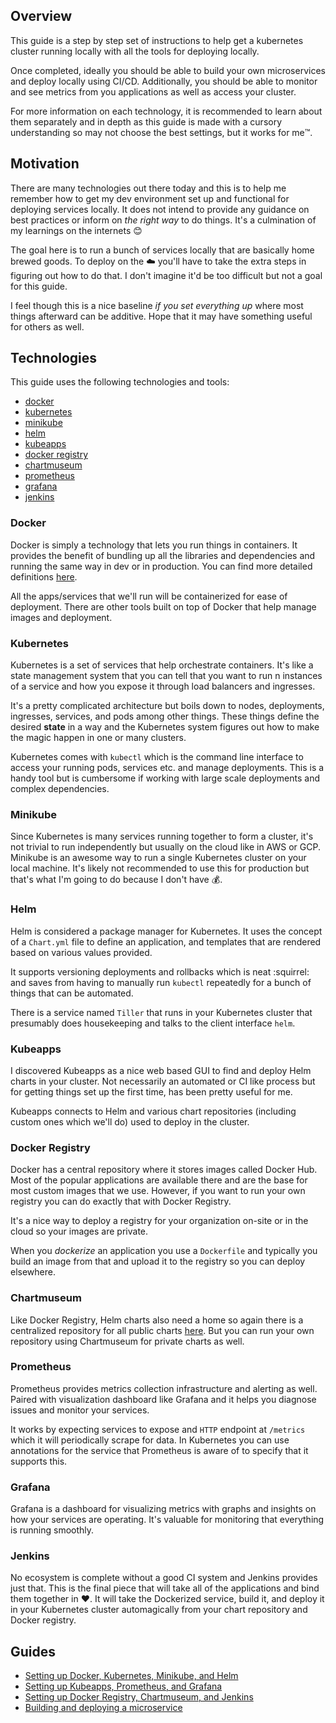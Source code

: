 ## Overview

This guide is a step by step set of instructions to help get a kubernetes cluster running locally with all the tools for deploying locally.

Once completed, ideally you should be able to build your own microservices and deploy locally using CI/CD. Additionally, you should be able to monitor and see metrics from you applications as well as access your cluster.

For more information on each technology, it is recommended to learn about them separately and in depth as this guide is made with a cursory understanding so may not choose the best settings, but it works for me:tm:.

## Motivation

There are many technologies out there today and this is to help me remember how to get my dev environment set up and functional for deploying services locally. It does not intend to provide any guidance on best practices or inform on _the right way_ to do things. It's a culmination of my learnings on the internets :blush:

The goal here is to run a bunch of services locally that are basically home brewed goods. To deploy on the :cloud: you'll have to take the extra steps in figuring out how to do that. I don't imagine it'd be too difficult but not a goal for this guide.

I feel though this is a nice baseline _if you set everything up_ where most things afterward can be additive. Hope that it may have something useful for others as well.

## Technologies

This guide uses the following technologies and tools:

- [docker](https://www.docker.com/)
- [kubernetes](https://kubernetes.io/)
- [minikube](https://github.com/kubernetes/minikube)
- [helm](https://www.helm.sh/)
- [kubeapps](https://github.com/kubeapps/kubeapps)
- [docker registry](https://docs.docker.com/registry/)
- [chartmuseum](https://github.com/helm/chartmuseum)
- [prometheus](https://prometheus.io/)
- [grafana](https://grafana.com/)
- [jenkins](https://jenkins.io/)

### Docker

Docker is simply a technology that lets you run things in containers. It provides the benefit of bundling up all the libraries and dependencies and running the same way in dev or in production. You can find more detailed definitions [here](https://opensource.com/resources/what-docker).

All the apps/services that we'll run will be containerized for ease of deployment. There are other tools built on top of Docker that help manage images and deployment.

### Kubernetes

Kubernetes is a set of services that help orchestrate containers. It's like a state management system that you can tell that you want to run n instances of a service and how you expose it through load balancers and ingresses.

It's a pretty complicated architecture but boils down to nodes, deployments, ingresses, services, and pods among other things.  These things define the desired **state** in a way and the Kubernetes system figures out how to make the magic happen in one or many clusters.

Kubernetes comes with `kubectl` which is the command line interface to access your running pods, services etc. and manage deployments. This is a handy tool but is cumbersome if working with large scale deployments and complex dependencies.

### Minikube

Since Kubernetes is many services running together to form a cluster, it's not trivial to run independently but usually on the cloud like in AWS or GCP. Minikube is an awesome way to run a single Kubernetes cluster on your local machine. It's likely not recommended to use this for production but that's what I'm going to do because I don't have :moneybag:.

### Helm

Helm is considered a package manager for Kubernetes. It uses the concept of a `Chart.yml` file to define an application, and templates that are rendered based on various values provided.

It supports versioning deployments and rollbacks which is neat :squirrel: and saves from having to manually run `kubectl` repeatedly for a bunch of things that can be automated.

There is a service named `Tiller` that runs in your Kubernetes cluster that presumably does housekeeping and talks to the client interface `helm`.

### Kubeapps

I discovered Kubeapps as a nice web based GUI to find and deploy Helm charts in your cluster. Not necessarily an automated or CI like process but for getting things set up the first time, has been pretty useful for me.

Kubeapps connects to Helm and various chart repositories (including custom ones which we'll do) used to deploy in the cluster.

### Docker Registry

Docker has a central repository where it stores images called Docker Hub. Most of the popular applications are available there and are the base for most custom images that we use. However, if you want to run your own registry you can do exactly that with Docker Registry.

It's a nice way to deploy a registry for your organization on-site or in the cloud so your images are private.

When you _dockerize_ an application you use a `Dockerfile` and typically you build an image from that and upload it to the registry so you can deploy elsewhere.

### Chartmuseum

Like Docker Registry, Helm charts also need a home so again there is a centralized repository for all public charts [here](https://github.com/helm/charts).  But you can run your own repository using Chartmuseum for private charts as well.

### Prometheus

Prometheus provides metrics collection infrastructure and alerting as well. Paired with visualization dashboard like Grafana and it helps you diagnose issues and monitor your services.

It works by expecting services to expose and `HTTP` endpoint at `/metrics` which it will periodically scrape for data. In Kubernetes you can use annotations for the service that Prometheus is aware of to specify that it supports this.

### Grafana

Grafana is a dashboard for visualizing metrics with graphs and insights on how your services are operating. It's valuable for monitoring that everything is running smoothly.

### Jenkins

No ecosystem is complete without a good CI system and Jenkins provides just that. This is the final piece that will take all of the applications and bind them together in :heart:. It will take the Dockerized service, build it, and deploy it in your Kubernetes cluster automagically from your chart repository and Docker registry.

## Guides

- [Setting up Docker, Kubernetes, Minikube, and Helm](https://github.com/pokanop/kubedev/edit/master/setup-1.md)
- [Setting up Kubeapps, Prometheus, and Grafana](https://github.com/pokanop/kubedev/edit/master/setup-2.md)
- [Setting up Docker Registry, Chartmuseum, and Jenkins](https://github.com/pokanop/kubedev/edit/master/setup-3.md)
- [Building and deploying a microservice](https://github.com/pokanop/kubedev/edit/master/microservice.md)

